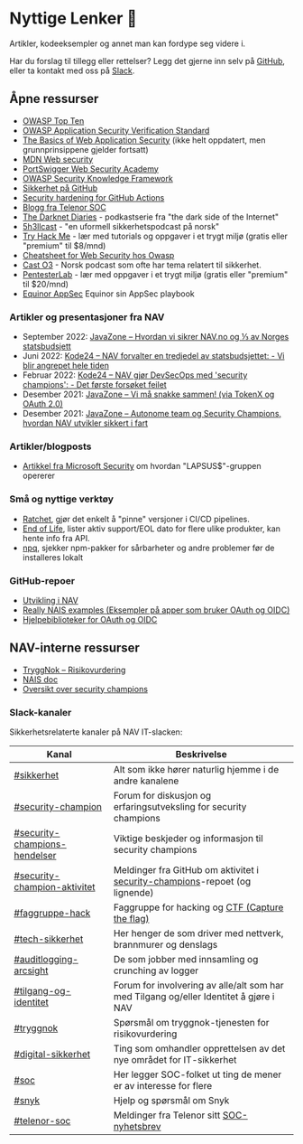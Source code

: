 # Nyttige Lenker 🔗

Artikler, kodeeksempler og annet man kan fordype seg videre i.

Har du forslag til tillegg eller rettelser? Legg det gjerne inn selv på [GitHub](https://github.com/navikt/security-playbook/blob/main/docs/05-lenker.md), eller ta kontakt med oss på [Slack](https://nav-it.slack.com/archives/CN8N938K1).

## Åpne ressurser

- [OWASP Top Ten](https://owasp.org/www-project-top-ten/)
- [OWASP Application Security Verification Standard](https://owasp.org/www-project-application-security-verification-standard/)
- [The Basics of Web Application Security](https://martinfowler.com/articles/web-security-basics.html) (ikke helt oppdatert, men grunnprinsippene gjelder fortsatt)
- [MDN Web security](https://developer.mozilla.org/en-US/docs/Web/Security)
- [PortSwigger Web Security Academy](https://portswigger.net/web-security)
- [OWASP Security Knowledge Framework](https://www.securityknowledgeframework.org/)
- [Sikkerhet på GitHub](https://github.com/features/security)
- [Security hardening for GitHub Actions](https://docs.github.com/en/actions/security-guides/security-hardening-for-github-actions)
- [Blogg fra Telenor SOC](https://telenorsoc.blogspot.com/)
- [The Darknet Diaries](https://darknetdiaries.com/) - podkastserie fra "the dark side of the Internet"
- [5h3llcast](https://open.spotify.com/show/76cxbNjWBBGzc486SV48YE) - "en uformell sikkerhetspodcast på norsk"
- [Try Hack Me](https://tryhackme.com/) - lær med tutorials og oppgaver i et trygt miljø (gratis eller "premium" til $8/mnd)
- [Cheatsheet for Web Security hos Owasp](https://cheatsheetseries.owasp.org/)
- [Cast O3](https://casto3.no/om-oss/) - Norsk podcast som ofte har tema relatert til sikkerhet.
- [PentesterLab](https://pentesterlab.com/) - lær med oppgaver i et trygt miljø (gratis eller "premium" til $20/mnd)
- [Equinor AppSec](https://equinor.github.io/appsec/#security-champion) Equinor sin AppSec playbook

### Artikler og presentasjoner fra NAV

- September 2022: [JavaZone – Hvordan vi sikrer NAV.no og ⅓ av Norges statsbudsjett](https://vimeo.com/748031584)
- Juni 2022: [Kode24 – NAV forvalter en tredjedel av statsbudsjettet: - Vi blir angrepet hele tiden](https://www.kode24.no/artikkel/nav-forvalter-en-tredjedel-av-statsbudsjettet-vi-blir-angrepet-hele-tiden/76410353)
- Februar 2022: [Kode24 – NAV gjør DevSecOps med 'security champions': - Det første forsøket feilet](https://www.kode24.no/artikkel/nav-gjor-devsecops-med-security-champions-det-forste-forsoket-feilet/75393687)
- Desember 2021: [JavaZone – Vi må snakke sammen! (via TokenX og OAuth 2.0)](https://vimeo.com/669150683)
- Desember 2021: [JavaZone – Autonome team og Security Champions, hvordan NAV utvikler sikkert i fart](https://vimeo.com/669321429)

### Artikler/blogposts

- [Artikkel fra Microsoft Security](https://www.microsoft.com/security/blog/2022/03/22/dev-0537-criminal-actor-targeting-organizations-for-data-exfiltration-and-destruction/) om hvordan "LAPSUS$"-gruppen opererer

### Små og nyttige verktøy

- [Ratchet](https://github.com/sethvargo/ratchet), gjør det enkelt å "pinne" versjoner i CI/CD pipelines.
- [End of Life](https://endoflife.date/), lister aktiv support/EOL dato for flere ulike produkter, kan hente info fra API.
- [npq](https://www.npmjs.com/package/npq), sjekker npm-pakker for sårbarheter og andre problemer før de installeres lokalt

### GitHub-repoer

- [Utvikling i NAV](https://github.com/navikt/utvikling)
- [Really NAIS examples (Eksempler på apper som bruker OAuth og OIDC)](https://github.com/nais/examples)
- [Hjelpebiblioteker for OAuth og OIDC](https://github.com/navikt/token-support)

## NAV-interne ressurser

- [TryggNok – Risikovurdering](https://apps.powerapps.com/play/f8517640-ea01-46e2-9c09-be6b05013566)
- [NAIS doc](https://doc.nais.io/)
- [Oversikt over security champions](https://teamkatalog.nav.no/dashboard/members/role/SECURITY_CHAMPION)

### Slack-kanaler

Sikkerhetsrelaterte kanaler på NAV IT-slacken:

| Kanal                                                                          | Beskrivelse                                                                                                                |
| ------------------------------------------------------------------------------ | -------------------------------------------------------------------------------------------------------------------------- |
| [#sikkerhet](https://nav-it.slack.com/archives/C6UBU9EAU)                      | Alt som ikke hører naturlig hjemme i de andre kanalene                                                                     |
| [#security-champion](https://nav-it.slack.com/archives/CN8N938K1)              | Forum for diskusjon og erfaringsutveksling for security champions                                                          |
| [#security-champions-hendelser](https://nav-it.slack.com/archives/C030XCYD5RU) | Viktige beskjeder og informasjon til security champions                                                                    |
| [#security-champion-aktivitet](https://nav-it.slack.com/archives/C0314EZ719S)  | Meldinger fra GitHub om aktivitet i [security-champions](https://github.com/navikt/security-playbook)-repoet (og lignende) |
| [#faggruppe-hack](https://nav-it.slack.com/archives/C045XD7KV32)               | Faggruppe for hacking og [CTF (Capture the flag)](/docs/wordlist#capture-the-flag-ctf)                                     |
| [#tech-sikkerhet](https://nav-it.slack.com/archives/CCSET7820)                 | Her henger de som driver med nettverk, brannmurer og denslags                                                              |
| [#auditlogging-arcsight](https://nav-it.slack.com/archives/C014576K5TQ)        | De som jobber med innsamling og crunching av logger                                                                        |
| [#tilgang-og-identitet](https://nav-it.slack.com/archives/C025DDBBSLU)         | Forum for involvering av alle/alt som har med Tilgang og/eller Identitet å gjøre i NAV                                     |
| [#tryggnok](https://nav-it.slack.com/archives/CQ0D5HLSW)                       | Spørsmål om tryggnok-tjenesten for risikovurdering                                                                         |
| [#digital-sikkerhet](https://nav-it.slack.com/archives/C026BETG37H)            | Ting som omhandler opprettelsen av det nye området for IT-sikkerhet                                                        |
| [#soc](https://nav-it.slack.com/archives/C0162CBNJRJ)                          | Her legger SOC-folket ut ting de mener er av interesse for flere                                                           |
| [#snyk](https://nav-it.slack.com/archives/C02KF9C5XSM)                         | Hjelp og spørsmål om Snyk                                                                                                  |
| [#telenor-soc](https://nav-it.slack.com/archives/C02TC0HRK0E)                  | Meldinger fra Telenor sitt [SOC-nyhetsbrev](https://telenorsoc-news.blogspot.com/)                                         |
